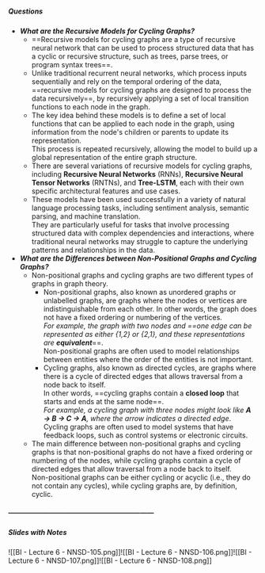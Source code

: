##### Questions
- ***What are the Recursive Models for Cycling Graphs?***
	- ==Recursive models for cycling graphs are a type of recursive neural network that can be used to process structured data that has a cyclic or recursive structure, such as trees, parse trees, or program syntax trees==.
	- Unlike traditional recurrent neural networks, which process inputs sequentially and rely on the temporal ordering of the data, ==recursive models for cycling graphs are designed to process the data recursively==, by recursively applying a set of local transition functions to each node in the graph.
	- The key idea behind these models is to define a set of local functions that can be applied to each node in the graph, using information from the node's children or parents to update its representation. <br>This process is repeated recursively, allowing the model to build up a global representation of the entire graph structure.
	- There are several variations of recursive models for cycling graphs, including **Recursive Neural Networks** (RNNs), **Recursive Neural Tensor Networks** (RNTNs), and **Tree-LSTM**, each with their own specific architectural features and use cases.
	- These models have been used successfully in a variety of natural language processing tasks, including sentiment analysis, semantic parsing, and machine translation. <br>They are particularly useful for tasks that involve processing structured data with complex dependencies and interactions, where traditional neural networks may struggle to capture the underlying patterns and relationships in the data.
- ***What are the Differences between Non-Positional Graphs and Cycling Graphs?***
	- Non-positional graphs and cycling graphs are two different types of graphs in graph theory.
		- Non-positional graphs, also known as unordered graphs or unlabelled graphs, are graphs where the nodes or vertices are indistinguishable from each other. In other words, the graph does not have a fixed ordering or numbering of the vertices. <br>*For example, the graph with two nodes and ==one edge can be represented as either {1,2} or {2,1}, and these representations are **equivalent***==. <br>Non-positional graphs are often used to model relationships between entities where the order of the entities is not important.
		- Cycling graphs, also known as directed cycles, are graphs where there is a cycle of directed edges that allows traversal from a node back to itself. <br>In other words, ==cycling graphs contain a **closed loop** that starts and ends at the same node==. <br>*For example, a cycling graph with three nodes might look like **A → B → C → A**, where the arrow indicates a directed edge*. <br>Cycling graphs are often used to model systems that have feedback loops, such as control systems or electronic circuits.
	- The main difference between non-positional graphs and cycling graphs is that non-positional graphs do not have a fixed ordering or numbering of the nodes, while cycling graphs contain a cycle of directed edges that allow traversal from a node back to itself. <br>Non-positional graphs can be either cycling or acyclic (i.e., they do not contain any cycles), while cycling graphs are, by definition, cyclic.

##### —————————————————————
##### Slides with Notes
![[BI - Lecture 6 - NNSD-105.png]]![[BI - Lecture 6 - NNSD-106.png]]![[BI - Lecture 6 - NNSD-107.png]]![[BI - Lecture 6 - NNSD-108.png]]